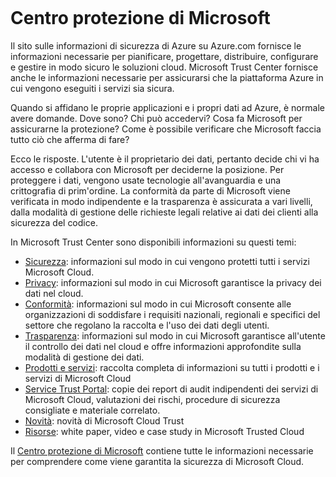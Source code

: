 <properties
   pageTitle="Centro protezione di Microsoft | Microsoft Azure"
   description="Il Centro protezione di Microsoft contiene le informazioni necessarie a garantire la sicurezza della piattaforma Azure su cui vengono eseguiti i servizi."
   services="security"
   documentationCenter="na"
   authors="TomShinder"
   manager="MBaldwin"
   editor="TomSh"/>  

<tags
   ms.service="security"
   ms.devlang="na"
   ms.topic="article"
   ms.tgt_pltfrm="na"
   ms.workload="na"
   ms.date="08/09/2016"
   ms.author="terrylan"/>  

# Centro protezione di Microsoft

Il sito sulle informazioni di sicurezza di Azure su Azure.com fornisce le informazioni necessarie per pianificare, progettare, distribuire, configurare e gestire in modo sicuro le soluzioni cloud. Microsoft Trust Center fornisce anche le informazioni necessarie per assicurarsi che la piattaforma Azure in cui vengono eseguiti i servizi sia sicura.

Quando si affidano le proprie applicazioni e i propri dati ad Azure, è normale avere domande. Dove sono? Chi può accedervi? Cosa fa Microsoft per assicurarne la protezione? Come è possibile verificare che Microsoft faccia tutto ciò che afferma di fare?

Ecco le risposte. L'utente è il proprietario dei dati, pertanto decide chi vi ha accesso e collabora con Microsoft per deciderne la posizione. Per proteggere i dati, vengono usate tecnologie all'avanguardia e una crittografia di prim'ordine. La conformità da parte di Microsoft viene verificata in modo indipendente e la trasparenza è assicurata a vari livelli, dalla modalità di gestione delle richieste legali relative ai dati dei clienti alla sicurezza del codice.

In Microsoft Trust Center sono disponibili informazioni su questi temi:

- [Sicurezza](https://aka.ms/tcsecurity): informazioni sul modo in cui vengono protetti tutti i servizi Microsoft Cloud.
- [Privacy](https://aka.ms/tcprivacy): informazioni sul modo in cui Microsoft garantisce la privacy dei dati nel cloud.
- [Conformità](https://aka.ms/tccompliance): informazioni sul modo in cui Microsoft consente alle organizzazioni di soddisfare i requisiti nazionali, regionali e specifici del settore che regolano la raccolta e l'uso dei dati degli utenti.
- [Trasparenza](https://aka.ms/tctransparency): informazioni sul modo in cui Microsoft garantisce all'utente il controllo dei dati nel cloud e offre informazioni approfondite sulla modalità di gestione dei dati.
- [Prodotti e servizi](https://aka.ms/tcproductsservices): raccolta completa di informazioni su tutti i prodotti e i servizi di Microsoft Cloud
- [Service Trust Portal](https://aka.ms/tcservicetrportal): copie dei report di audit indipendenti dei servizi di Microsoft Cloud, valutazioni dei rischi, procedure di sicurezza consigliate e materiale correlato.
- [Novità](https://aka.ms/tcwhatsnew): novità di Microsoft Cloud Trust
- [Risorse](https://aka.ms/tcresources): white paper, video e case study in Microsoft Trusted Cloud

Il [Centro protezione di Microsoft](https://www.microsoft.com/trustcenter) contiene tutte le informazioni necessarie per comprendere come viene garantita la sicurezza di Microsoft Cloud.

<!---HONumber=AcomDC_0810_2016-->